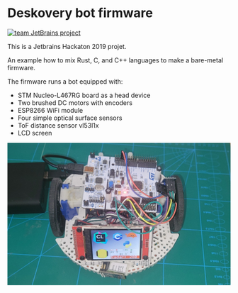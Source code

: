# Deskovery bot firmware

[![team JetBrains project](http://jb.gg/badges/team.svg)](https://github.com/JetBrains#jetbrains-on-github)

This is a Jetbrains Hackaton 2019 projet.

An example how to mix Rust, C, and C++ languages to make a bare-metal firmware.

The firmware runs a bot equipped with:
 * STM Nucleo-L467RG board as a head device
 * Two brushed DC motors with encoders
 * ESP8266 WiFi module
 * Four simple optical surface sensors
 * ToF distance sensor vl53l1x
 * LCD screen

![Bot](Bot.jpg)

